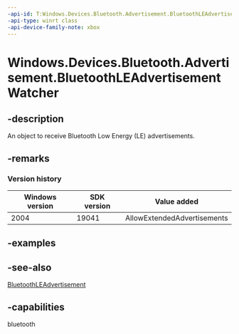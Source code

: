 ```yaml
---
-api-id: T:Windows.Devices.Bluetooth.Advertisement.BluetoothLEAdvertisementWatcher
-api-type: winrt class
-api-device-family-note: xbox
---
```


<!-- Class syntax.
public class BluetoothLEAdvertisementWatcher : Windows.Devices.Bluetooth.Advertisement.IBluetoothLEAdvertisementWatcher
-->

# Windows.Devices.Bluetooth.Advertisement.BluetoothLEAdvertisementWatcher

## -description
An object to receive Bluetooth Low Energy (LE) advertisements.

## -remarks

### Version history

| Windows version | SDK version | Value added |
| -- | -- | -- |
| 2004 | 19041 | AllowExtendedAdvertisements |

## -examples

## -see-also
[BluetoothLEAdvertisement](bluetoothleadvertisement.md)
## -capabilities
bluetooth
